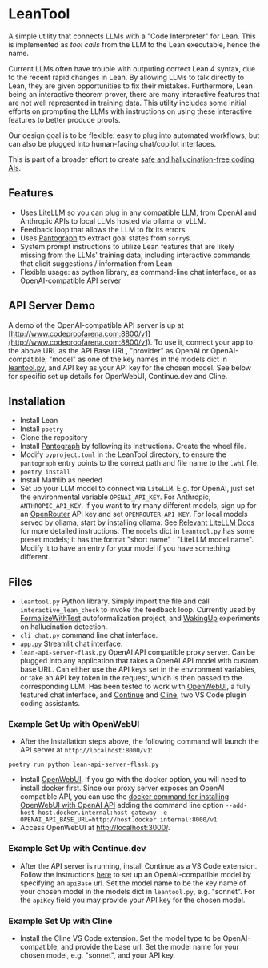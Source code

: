 # LeanTool

A simple utility that connects LLMs with a "Code Interpreter" for Lean. This is implemented as *tool calls* from the LLM to the Lean executable, hence the name.

Current LLMs often have trouble with outputing correct Lean 4 syntax, due to the recent rapid changes in Lean. By allowing LLMs to talk directly to Lean, 
they are given opportunities to fix their mistakes.
Furthermore, Lean being an interactive theorem prover,
there are many interactive features that are not well represented in training data. 
This utility includes some initial efforts on prompting the LLMs with instructions on using these interactive features to better produce proofs.

Our design goal is to be flexible: easy to plug into automated workflows, but can also be plugged into human-facing chat/copilot interfaces.

This is part of a broader effort to create [safe and hallucination-free coding AIs](https://gasstationmanager.github.io/ai/2024/11/04/a-proposal.html). 


## Features

- Uses [LiteLLM](https://github.com/BerriAI/litellm) so you can plug in any compatible LLM, from OpenAI and Anthropic APIs to local LLMs hosted via ollama or vLLM.
- Feedback loop that allows the LLM to fix its errors.
- Uses [Pantograph](https://github.com/lenianiva/PyPantograph/) to extract goal states from `sorry`s.
- System prompt instructions to utilize Lean features that are likely missing from the LLMs' training data, including interactive commands that elicit suggestions / information from Lean
- Flexible usage: as python library, as command-line chat interface, or as OpenAI-compatible API server

## API Server Demo

A demo of the OpenAI-compatible API server is up at [http://www.codeproofarena.com:8800/v1](http://www.codeproofarena.com:8800/v1).
To use it, connect your app to the above URL as the API Base URL, "provider" as OpenAI or OpenAI-compatible,
"model" as one of the key names in the models dict in [leantool.py](https://github.com/GasStationManager/LeanTool/blob/main/leantool.py),
and API key as your API key for the chosen model. See below for specific set up details for OpenWebUI, Continue.dev and Cline.

## Installation

- Install Lean
- Install `poetry`
- Clone the repository
- Install [Pantograph](https://github.com/lenianiva/PyPantograph/) by following its instructions. Create the wheel file. 
- Modify `pyproject.toml` in the LeanTool directory, to ensure the `pantograph` entry points to the correct path and file name to the `.whl` file.
- `poetry install`
- Install Mathlib as needed
- Set up your LLM model to connect via `LiteLLM`. E.g. for OpenAI, just set the environmental variable `OPENAI_API_KEY`. 
  For Anthropic, `ANTHROPIC_API_KEY`. If you want to try many different models, sign  up for an [OpenRouter](https://openrouter.ai/)
  API key and set `OPENROUTER_API_KEY`. For local models served by ollama, start by installing ollama. 
  See [Relevant LiteLLM Docs](https://docs.litellm.ai/docs/providers) for more detailed instructions. 
  The `models` dict in `leantool.py` has some preset models; it has the format "short name" : "LiteLLM model name". Modify it to have an entry for your model 
  if you have something different.

## Files

- `leantool.py` Python library. Simply import the file and call `interactive_lean_check` to invoke the feedback loop.
Currently used by [FormalizeWithTest](https://github.com/GasStationManager/FormalizeWithTest) autoformalization project,
and [WakingUp](https://github.com/GasStationManager/WakingUp) experiments on hallucination  detection.
- `cli_chat.py` command line chat interface.
- `app.py` Streamlit chat interface.
- `lean-api-server-flask.py` OpenAI API compatible proxy server. Can be plugged into any application that takes a OpenAI API model with custom base URL.
Can either use the API keys set in the environment variables, or take an API key token in the request,
which is then passed to the corresponding LLM.
Has been tested to work with [OpenWebUI](https://openwebui.com/), a fully featured chat interface, 
and [Continue](https://www.continue.dev/) and [Cline](https://cline.bot/), two VS Code plugin coding assistants.

### Example Set Up with OpenWebUI

- After the Installation steps above, the following command will launch the API server at `http://localhost:8000/v1`:
```
poetry run python lean-api-server-flask.py
```

- Install [OpenWebUI](https://openwebui.com/). If you go with the docker option, you will need to install docker first.
  Since our proxy server exposes an OpenAI compatible API, you can use 
the [docker command for installing OpenWebUI with OpenAI API](https://github.com/open-webui/open-webui?tab=readme-ov-file#installation-for-openai-api-usage-only)
adding the command line option `--add-host host.docker.internal:host-gateway -e OPENAI_API_BASE_URL=http://host.docker.internal:8000/v1`
- Access OpenWebUI at [http://localhost:3000/](http://localhost:3000/).

### Example Set Up with Continue.dev

- After the API server is running, install Continue as a VS Code extension.  
Follow the instructions [here](https://docs.continue.dev/customize/model-providers/openai)
to set up an OpenAI-compatible model by specifying an `apiBase` url.
Set the model name to be the key name of your chosen model in the models dict in `leantool.py`, e.g. "sonnet".
For the `apiKey` field you may provide your API key for the chosen model.

### Example Set Up with Cline

- Install the Cline VS Code extension. Set the model type to be OpenAI-compatible, and provide the base url.
Set the model name for your chosen model, e.g. "sonnet", and your API key.

